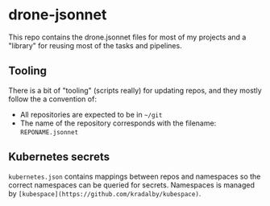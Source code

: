 # drone-jsonnet

This repo contains the drone.jsonnet files for most of my projects and a
"library" for reusing most of the tasks and pipelines.


## Tooling

There is a bit of "tooling" (scripts really) for updating repos, and they mostly
follow the a convention of:

* All repositories are expected to be in `~/git`
* The name of the repository corresponds with the filename: `REPONAME.jsonnet`


## Kubernetes secrets

`kubernetes.json` contains mappings between repos and namespaces so the correct
namespaces can be queried for secrets. Namespaces is managed by
`[kubespace](https://github.com/kradalby/kubespace)`.
